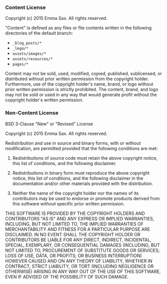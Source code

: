 ### Content License

Copyright (c) 2015 Emma Sax.
All rights reserved.

"Content" is defined as any files or file contents written in the following
directories of the default branch:

* `_blog_posts/*`
* `_lego/*`
* `assets/images/*`
* `assets/resources/*`
* `pages/*`

Content may not be sold, used, modified, copied, published, sublicensed, or
distributed without prior written permission from the copyright holder.
Furthermore, use of the copyright holder's name, brand, or logo without prior
written permission is strictly prohibited. The content, brand, and logo may
not be sold or used in any way that would generate profit without the copyright
holder's written permission.

### Non-Content License

BSD 3-Clause "New" or "Revised" License

Copyright (c) 2015 Emma Sax.
All rights reserved.

Redistribution and use in source and binary forms, with or without
modification, are permitted provided that the following conditions are met:

1. Redistributions of source code must retain the above copyright notice, this
   list of conditions, and the following disclaimer.

2. Redistributions in binary form must reproduce the above copyright notice,
   this list of conditions, and the following disclaimer in the documentation
   and/or other materials provided with the distribution.

3. Neither the name of the copyright holder nor the names of its
   contributors may be used to endorse or promote products derived from
   this software without specific prior written permission.

THIS SOFTWARE IS PROVIDED BY THE COPYRIGHT HOLDERS AND CONTRIBUTORS "AS IS"
AND ANY EXPRESS OR IMPLIED WARRANTIES, INCLUDING, BUT NOT LIMITED TO, THE
IMPLIED WARRANTIES OF MERCHANTABILITY AND FITNESS FOR A PARTICULAR PURPOSE ARE
DISCLAIMED. IN NO EVENT SHALL THE COPYRIGHT HOLDER OR CONTRIBUTORS BE LIABLE
FOR ANY DIRECT, INDIRECT, INCIDENTAL, SPECIAL, EXEMPLARY, OR CONSEQUENTIAL
DAMAGES (INCLUDING, BUT NOT LIMITED TO, PROCUREMENT OF SUBSTITUTE GOODS OR
SERVICES; LOSS OF USE, DATA, OR PROFITS; OR BUSINESS INTERRUPTION) HOWEVER
CAUSED AND ON ANY THEORY OF LIABILITY, WHETHER IN CONTRACT, STRICT LIABILITY,
OR TORT (INCLUDING NEGLIGENCE OR OTHERWISE) ARISING IN ANY WAY OUT OF THE USE
OF THIS SOFTWARE, EVEN IF ADVISED OF THE POSSIBILITY OF SUCH DAMAGE.
